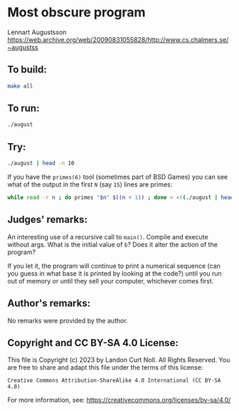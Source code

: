 # Most obscure program

Lennart Augustsson<br>
<https://web.archive.org/web/20090831055828/http://www.cs.chalmers.se/~augustss>

## To build:

```sh
make all
```

## To run:

```sh
./august
```

## Try:

```sh
./august | head -n 10
```

If you have the `primes(6)` tool (sometimes part of BSD Games) you can see
what of the output in the first `N` (say `15`) lines are primes:

```sh
while read -r n ; do primes "$n" $((n + 1)) ; done < <((./august | head -n 15 ))
```

## Judges' remarks:

An interesting use of a recursive call to `main()`.  Compile and execute
without args.  What is the initial value of `b`? Does it alter the
action of the program?

If you let it, the program will continue to print a numerical sequence (can you
guess in what base it is printed by looking at the code?) until you run out of
memory or until they sell your computer, whichever comes first.

## Author's remarks:

No remarks were provided by the author.

## Copyright and CC BY-SA 4.0 License:

This file is Copyright (c) 2023 by Landon Curt Noll.  All Rights Reserved.
You are free to share and adapt this file under the terms of this license:

    Creative Commons Attribution-ShareAlike 4.0 International (CC BY-SA 4.0)

For more information, see: https://creativecommons.org/licenses/by-sa/4.0/
